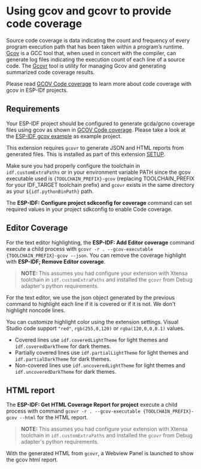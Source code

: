 # Using **gcov** and **gcovr** to provide code coverage

Source code coverage is data indicating the count and frequency of every program execution path that has been taken within a program’s runtime. [Gcov](https://en.wikipedia.org/wiki/Gcov) is a GCC tool that, when used in concert with the compiler, can generate log files indicating the execution count of each line of a source code. The [Gcovr](https://gcovr.com/) tool is utility for managing Gcov and generating summarized code coverage results.

Please read [GCOV Code coverage](https://docs.espressif.com/projects/esp-idf/en/latest/esp32/api-guides/app_trace.html#gcov-source-code-coverage) to learn more about code coverage with gcov in ESP-IDf projects.

## Requirements

Your ESP-IDF project should be configured to generate gcda/gcno coverage files using gcov as shown in [GCOV Code coverage](https://docs.espressif.com/projects/esp-idf/en/latest/esp32/api-guides/app_trace.html#gcov-source-code-coverage). Please take a look at the [ESP-IDF gcov example](https://github.com/espressif/esp-idf/tree/master/examples/system/gcov) as example project.

This extension requires `gcovr` to generate JSON and HTML reports from generated files. This is installed as part of this extension [SETUP](./SETUP.md).

Make sure you had properly configure the toolchain in `idf.customExtraPaths` or in your environment variable PATH since the gcov executable used is `{TOOLCHAIN_PREFIX}-gcov` (replacing TOOLCHAIN_PREFIX for your IDF_TARGET toolchain prefix) and `gcovr` exists in the same directory as your `${idf.pythonBinPath}` path.

The **ESP-IDF: Configure project sdkconfig for coverage** command can set required values in your project sdkconfig to enable Code coverage.

## Editor Coverage

For the text editor highlighting, the **ESP-IDF: Add Editor coverage** command execute a child process with `gcovr -r . --gcov-executable {TOOLCHAIN_PREFIX}-gcov --json`. You can remove the coverage highlight with **ESP-IDF; Remove Editor coverage**.

> **NOTE:** This assumes you had configure your extension with Xtensa toolchain in `idf.customExtraPaths` and installed the `gcovr` from Debug adapter's python requirements.

For the text editor, we use the json object generated by the previous command to highlight each line if it is covered or if it is not. We don't highlight noncode lines.

You can customize highlight color using the extension settings. Visual Studio code support `"red"`, `rgb(255,0,120)` or `rgba(120,0,0,0.1)` values.

- Covered lines use `idf.coveredLightTheme` for light themes and `idf.coveredDarkTheme` for dark themes.
- Partially covered lines use `idf.partialLightTheme` for light themes and `idf.partialDarkTheme` for dark themes.
- Non-covered lines use `idf.uncoveredLightTheme` for light themes and `idf.uncoveredDarkTheme` for dark themes.

## HTML report

The **ESP-IDF: Get HTML Coverage Report for project** execute a child process with command `gcovr -r . --gcov-executable {TOOLCHAIN_PREFIX}-gcov --html` for the HTML report.

> **NOTE:** This assumes you had configure your extension with Xtensa toolchain in `idf.customExtraPaths` and installed the `gcovr` from Debug adapter's python requirements.

With the generated HTML from `gcovr`, a Webview Panel is launched to show the gcov html report.
